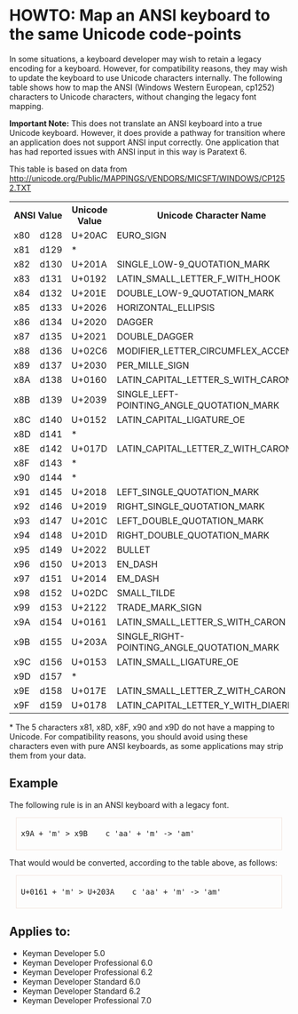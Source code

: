 # HOWTO: Map an ANSI keyboard to the same Unicode code-points

<p>In some situations, a keyboard developer may wish to retain a legacy encoding for a keyboard.  However, for compatibility reasons, they may wish to update the keyboard to use Unicode characters internally.  The following table shows how to map the ANSI (Windows Western European, cp1252) characters to Unicode characters, without changing the legacy font mapping.</p>

<p><b>Important Note:</b> This does not translate an ANSI keyboard into a true Unicode keyboard.  However, it does provide a pathway for transition where an application does not support ANSI input correctly.  One application that has had reported issues with ANSI input in this way is Paratext 6.</p>

<p>This table is based on data from <a href='http://unicode.org/Public/MAPPINGS/VENDORS/MICSFT/WINDOWS/CP1252.TXT' target='_blank'>http://unicode.org/Public/MAPPINGS/VENDORS/MICSFT/WINDOWS/CP1252.TXT</a></p>

<table class='display'>
<tr><th colspan='2'>ANSI Value</th><th>Unicode Value</th><th>Unicode Character Name</th></tr>
<tr><td>x80</td><td>d128</td><td>U+20AC</td><td>EURO_SIGN</td></tr>
<tr><td>x81</td><td>d129</td><td>*</td><td></td></tr>
<tr><td>x82</td><td>d130</td><td>U+201A</td><td>SINGLE_LOW-9_QUOTATION_MARK</td></tr>
<tr><td>x83</td><td>d131</td><td>U+0192</td><td>LATIN_SMALL_LETTER_F_WITH_HOOK</td></tr>
<tr><td>x84</td><td>d132</td><td>U+201E</td><td>DOUBLE_LOW-9_QUOTATION_MARK</td></tr>
<tr><td>x85</td><td>d133</td><td>U+2026</td><td>HORIZONTAL_ELLIPSIS</td></tr>
<tr><td>x86</td><td>d134</td><td>U+2020</td><td>DAGGER</td></tr>
<tr><td>x87</td><td>d135</td><td>U+2021</td><td>DOUBLE_DAGGER</td></tr>
<tr><td>x88</td><td>d136</td><td>U+02C6</td><td>MODIFIER_LETTER_CIRCUMFLEX_ACCENT</td></tr>
<tr><td>x89</td><td>d137</td><td>U+2030</td><td>PER_MILLE_SIGN</td></tr>
<tr><td>x8A</td><td>d138</td><td>U+0160</td><td>LATIN_CAPITAL_LETTER_S_WITH_CARON</td></tr>
<tr><td>x8B</td><td>d139</td><td>U+2039</td><td>SINGLE_LEFT-POINTING_ANGLE_QUOTATION_MARK</td></tr>
<tr><td>x8C</td><td>d140</td><td>U+0152</td><td>LATIN_CAPITAL_LIGATURE_OE</td></tr>
<tr><td>x8D</td><td>d141</td><td>*</td><td></td></tr>
<tr><td>x8E</td><td>d142</td><td>U+017D</td><td>LATIN_CAPITAL_LETTER_Z_WITH_CARON</td></tr>
<tr><td>x8F</td><td>d143</td><td>*</td><td></td></tr>
<tr><td>x90</td><td>d144</td><td>*</td><td></td></tr>
<tr><td>x91</td><td>d145</td><td>U+2018</td><td>LEFT_SINGLE_QUOTATION_MARK</td></tr>
<tr><td>x92</td><td>d146</td><td>U+2019</td><td>RIGHT_SINGLE_QUOTATION_MARK</td></tr>
<tr><td>x93</td><td>d147</td><td>U+201C</td><td>LEFT_DOUBLE_QUOTATION_MARK</td></tr>
<tr><td>x94</td><td>d148</td><td>U+201D</td><td>RIGHT_DOUBLE_QUOTATION_MARK</td></tr>
<tr><td>x95</td><td>d149</td><td>U+2022</td><td>BULLET</td></tr>
<tr><td>x96</td><td>d150</td><td>U+2013</td><td>EN_DASH</td></tr>
<tr><td>x97</td><td>d151</td><td>U+2014</td><td>EM_DASH</td></tr>
<tr><td>x98</td><td>d152</td><td>U+02DC</td><td>SMALL_TILDE</td></tr>
<tr><td>x99</td><td>d153</td><td>U+2122</td><td>TRADE_MARK_SIGN</td></tr>
<tr><td>x9A</td><td>d154</td><td>U+0161</td><td>LATIN_SMALL_LETTER_S_WITH_CARON</td></tr>
<tr><td>x9B</td><td>d155</td><td>U+203A</td><td>SINGLE_RIGHT-POINTING_ANGLE_QUOTATION_MARK</td></tr>
<tr><td>x9C</td><td>d156</td><td>U+0153</td><td>LATIN_SMALL_LIGATURE_OE</td></tr>
<tr><td>x9D</td><td>d157</td><td>*</td><td></td></tr>
<tr><td>x9E</td><td>d158</td><td>U+017E</td><td>LATIN_SMALL_LETTER_Z_WITH_CARON</td></tr>
<tr><td>x9F</td><td>d159</td><td>U+0178</td><td>LATIN_CAPITAL_LETTER_Y_WITH_DIAERESIS</td></tr>
</table>

<p>* The 5 characters x81, x8D, x8F, x90 and x9D do not have a mapping to Unicode.  For compatibility reasons, you should avoid using these characters even with pure ANSI keyboards, as some applications may strip them from your data.</p>

<h2>Example</h2>

<p>The following rule is in an ANSI keyboard with a legacy font.</p>

<div style='padding: 8px; border: solid 1px #f3e5de; margin: 12px; font: 10pt "Lucida Console" , courier;'><pre>
x9A + 'm' &gt; x9B    c 'aa' + 'm' -&gt; 'am'
</pre>
</div>

<p>That would would be converted, according to the table above, as follows:

<div style='padding: 8px; border: solid 1px #f3e5de; margin: 12px; font: 10pt "Lucida Console" , courier;'><pre>
U+0161 + 'm' &gt; U+203A    c 'aa' + 'm' -&gt; 'am'
</pre>
</div>


## Applies to:
 * Keyman Developer 5.0
 * Keyman Developer Professional 6.0
 * Keyman Developer Professional 6.2
 * Keyman Developer Standard  6.0
 * Keyman Developer Standard 6.2
 * Keyman Developer Professional 7.0
